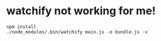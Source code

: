 # watchify not working for me!

    npm install
    ./node_modules/.bin/watchify main.js -o bundle.js -v
